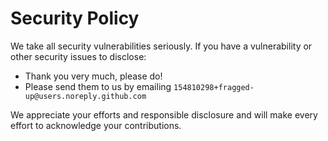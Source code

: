 # Security Policy

We take all security vulnerabilities seriously.
If you have a vulnerability or other security issues to disclose:

- Thank you very much, please do!
- Please send them to us by emailing `154810298+fragged-up@users.noreply.github.com`

We appreciate your efforts and responsible disclosure and will make every effort to acknowledge your contributions.
